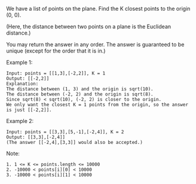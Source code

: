 We have a list of points on the plane.  Find the K closest points to the origin (0, 0).

(Here, the distance between two points on a plane is the Euclidean distance.)

You may return the answer in any order.  The answer is guaranteed to be unique (except for the order that it is in.)

 

Example 1:

	Input: points = [[1,3],[-2,2]], K = 1
	Output: [[-2,2]]
	Explanation: 
	The distance between (1, 3) and the origin is sqrt(10).
	The distance between (-2, 2) and the origin is sqrt(8).
	Since sqrt(8) < sqrt(10), (-2, 2) is closer to the origin.
	We only want the closest K = 1 points from the origin, so the answer is just [[-2,2]].

Example 2:

	Input: points = [[3,3],[5,-1],[-2,4]], K = 2
	Output: [[3,3],[-2,4]]
	(The answer [[-2,4],[3,3]] would also be accepted.)

 

Note:

    1. 1 <= K <= points.length <= 10000
    2. -10000 < points[i][0] < 10000
    3. -10000 < points[i][1] < 10000


